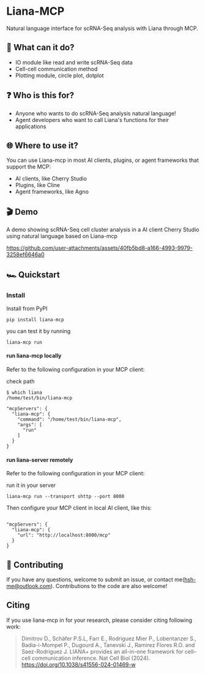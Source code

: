 # Liana-MCP

Natural language interface for scRNA-Seq analysis with Liana through MCP.

## 🪩 What can it do?

- IO module like read and write scRNA-Seq data
- Cell-cell communication method
- Plotting module, circle plot, dotplot

## ❓ Who is this for?

- Anyone who wants to do scRNA-Seq analysis natural language!
- Agent developers who want to call Liana's functions for their applications

## 🌐 Where to use it?

You can use Liana-mcp in most AI clients, plugins, or agent frameworks that support the MCP:

- AI clients, like Cherry Studio
- Plugins, like Cline
- Agent frameworks, like Agno 

## 🎬 Demo

A demo showing scRNA-Seq cell cluster analysis in a AI client Cherry Studio using natural language based on Liana-mcp

https://github.com/user-attachments/assets/40fb5bd8-a166-4993-9979-3258ef6646a0

## 🏎️ Quickstart

### Install

Install from PyPI
```
pip install liana-mcp
```
you can test it by running
```
liana-mcp run
```


#### run liana-mcp locally
Refer to the following configuration in your MCP client:

check path
```
$ which liana 
/home/test/bin/liana-mcp
```

```
"mcpServers": {
  "liana-mcp": {
    "command": "/home/test/bin/liana-mcp",
    "args": [
      "run"
    ]
  }
}
```

#### run liana-server remotely
Refer to the following configuration in your MCP client:

run it in your server
```
liana-mcp run --transport shttp --port 8000
```

Then configure your MCP client in local AI client, like this:
```

"mcpServers": {
  "liana-mcp": {
    "url": "http://localhost:8000/mcp"
  }
}
```

## 🤝 Contributing

If you have any questions, welcome to submit an issue, or contact me(hsh-me@outlook.com). Contributions to the code are also welcome!

## Citing

If you use liana-mcp in for your research, please consider citing  following work: 
> Dimitrov D., Schäfer P.S.L, Farr E., Rodriguez Mier P., Lobentanzer S., Badia-i-Mompel P., Dugourd A., Tanevski J., Ramirez Flores R.O. and Saez-Rodriguez J. LIANA+ provides an all-in-one framework for cell–cell communication inference. Nat Cell Biol (2024). https://doi.org/10.1038/s41556-024-01469-w
